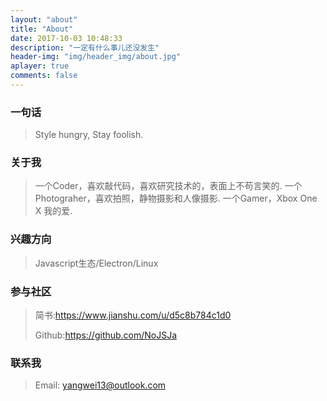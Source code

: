 ```yaml
---
layout: "about"
title: "About"
date: 2017-10-03 10:48:33
description: "一定有什么事儿还没发生"
header-img: "img/header_img/about.jpg"
aplayer: true
comments: false
---
```


### 一句话

>Style hungry, Stay foolish.

### 关于我

>一个Coder，喜欢敲代码，喜欢研究技术的，表面上不苟言笑的.
>一个Photograher，喜欢拍照，静物摄影和人像摄影.
>一个Gamer，Xbox One X 我的爱.

### 兴趣方向

> Javascript生态/Electron/Linux

### 参与社区

 > 简书:https://www.jianshu.com/u/d5c8b784c1d0
 >
 > Github:https://github.com/NoJSJa

### 联系我

>Email: yangwei13@outlook.com

